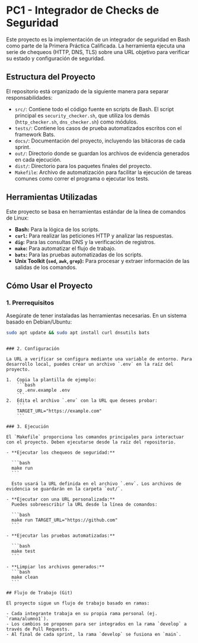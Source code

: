 # PC1 - Integrador de Checks de Seguridad

Este proyecto es la implementación de un integrador de seguridad en Bash como parte de la Primera Práctica Calificada. La herramienta ejecuta una serie de chequeos (HTTP, DNS, TLS) sobre una URL objetivo para verificar su estado y configuración de seguridad.

## Estructura del Proyecto

El repositorio está organizado de la siguiente manera para separar responsabilidades:

- `src/`: Contiene todo el código fuente en scripts de Bash. El script principal es `security_checker.sh`, que utiliza los demás (`http_checker.sh`, `dns_checker.sh`) como módulos.
- `tests/`: Contiene los casos de prueba automatizados escritos con el framework Bats.
- `docs/`: Documentación del proyecto, incluyendo las bitácoras de cada sprint.
- `out/`: Directorio donde se guardan los archivos de evidencia generados en cada ejecución.
- `dist/`: Directorio para los paquetes finales del proyecto.
- `Makefile`: Archivo de automatización para facilitar la ejecución de tareas comunes como correr el programa o ejecutar los tests.

## Herramientas Utilizadas

Este proyecto se basa en herramientas estándar de la línea de comandos de Linux:

- **Bash:** Para la lógica de los scripts.
- **`curl`:** Para realizar las peticiones HTTP y analizar las respuestas.
- **`dig`:** Para las consultas DNS y la verificación de registros.
- **`make`:** Para automatizar el flujo de trabajo.
- **`bats`:** Para las pruebas automatizadas de los scripts.
- **Unix Toolkit (`sed`, `awk`, `grep`):** Para procesar y extraer información de las salidas de los comandos.

## Cómo Usar el Proyecto

### 1. Prerrequisitos

Asegúrate de tener instaladas las herramientas necesarias. En un sistema basado en Debian/Ubuntu:

```bash
sudo apt update && sudo apt install curl dnsutils bats
```

````

### 2. Configuración

La URL a verificar se configura mediante una variable de entorno. Para desarrollo local, puedes crear un archivo `.env` en la raíz del proyecto.

1.  Copia la plantilla de ejemplo:
    ```bash
    cp .env.example .env
    ```
2.  Edita el archivo `.env` con la URL que desees probar:
    ```
    TARGET_URL="https://example.com"
    ```

### 3. Ejecución

El `Makefile` proporciona los comandos principales para interactuar con el proyecto. Deben ejecutarse desde la raíz del repositorio.

- **Ejecutar los chequeos de seguridad:**

  ```bash
  make run
  ```

  Esto usará la URL definida en el archivo `.env`. Los archivos de evidencia se guardarán en la carpeta `out/`.

- **Ejecutar con una URL personalizada:**
  Puedes sobreescribir la URL desde la línea de comandos:

  ```bash
  make run TARGET_URL="https://github.com"
  ```

- **Ejecutar las pruebas automatizadas:**

  ```bash
  make test
  ```

- **Limpiar los archivos generados:**
  ```bash
  make clean
  ```

## Flujo de Trabajo (Git)

El proyecto sigue un flujo de trabajo basado en ramas:

- Cada integrante trabaja en su propia rama personal (ej. `rama/alumno1`).
- Los cambios se proponen para ser integrados en la rama `develop` a través de Pull Requests.
- Al final de cada sprint, la rama `develop` se fusiona en `main`.
````
